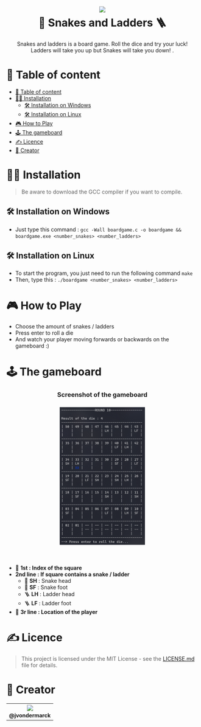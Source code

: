 <h1 align="center"><img src="https://images8.alphacoders.com/448/thumb-1920-448009.jpg" width="224px"/><br/>
  🐍 Snakes and Ladders 🪜
</h1>
<p align="center">Snakes and ladders is a board game. Roll the dice and try your luck! Ladders will take you up but Snakes will take you down! .</p>

# 📃 Table of content

- [📃 Table of content](#-table-of-content)
- [🧑‍💻 Installation](#-installation)
  - [🛠 Installation on Windows](#-installation-on-windows)
  - [🛠 Installation on Linux](#-installation-on-linux)
- [🎮 How to Play](#-how-to-play)
- [🕹️ The gameboard](#️-the-gameboard)
- [✍️ Licence](#️-licence)
- [👨 Creator](#-creator)

# 🧑‍💻 Installation

> Be aware to download the GCC compiler if you want to compile.

## 🛠 Installation on Windows

- Just type this command : `gcc -Wall boardgame.c -o boardgame && boardgame.exe <number_snakes> <number_ladders>`

## 🛠 Installation on Linux

- To start the program, you just need to run the following command `make`
- Then, type this : `./boardgame <number_snakes> <number_ladders>`

# 🎮 How to Play

- Choose the amount of snakes / ladders
- Press enter to roll a die
- And watch your player moving forwards or backwards on the gameboard :)

# 🕹️ The gameboard

<h3 align="center">Screenshot of the gameboard</h3>
<h3 align="center"><img src="assets/gameboard_1.png" width="224px"/><br/></h3><br>

- 🔢 **1st : Index of the square**
- **2nd line : If square contains a snake / ladder**
  - 🐍 **SH** : Snake head
  - 🐍 **SF** : Snake foot
  - 🪜 **LH** : Ladder head
  - 🪜 **LF** : Ladder foot
- 📍 **3r line : Location of the player**

# ✍️ Licence

> This project is licensed under the MIT License - see the [LICENSE.md](https://github.com/dylan-power/dinosaur-exploder/blob/main/LICENSE) file for details.

# 👨 Creator

<table align="center">
  <tr>
    <th><img  src="https://avatars.githubusercontent.com/u/62793491?v=4?size=115" width="115"><br><strong>@jvondermarck</strong></th>
  </tr>
</table>

